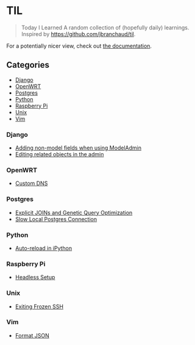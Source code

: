 # TIL
> Today I Learned
A random collection of (hopefully daily) learnings. Inspired by https://github.com/jbranchaud/til.

For a potentially nicer view, check out [the documentation](https://stickperson.github.io/TIL/).

## Categories
* [Django](#django)
* [OpenWRT](#openwrt)
* [Postgres](#postgres)
* [Python](#python)
* [Raspberry Pi](#raspberry-pi)
* [Unix](#unix)
* [Vim](#vim)

### Django
- [Adding non-model fields when using ModelAdmin](docs/django/adding-non-model-fields-using-modeladmin.md)
- [Editing related objects in the admin](docs/django/editing-related-objects-in-admin.md)

### OpenWRT
- [Custom DNS](docs/openwrt/custom_dns/custom_dns.md)

### Postgres
- [Explicit JOINs and Genetic Query Optimization](docs/postgres/explicit_joins_and_geqo_threshold.md)
- [Slow Local Postgres Connection](docs/postgres/slow_local_postgres_connection.md)

### Python
- [Auto-reload in iPython](docs/python/auto-reload-ipython.md)

### Raspberry Pi
- [Headless Setup](docs/raspberry_pi/headless_setup.md)

### Unix
- [Exiting Frozen SSH](docs/unix/exiting_frozen_ssh.md)

### Vim
- [Format JSON](docs/vim/format_json.md)
